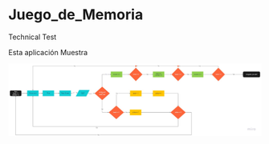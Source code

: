 # Juego_de_Memoria
Technical Test

Esta aplicación Muestra 

![FlowChart](https://github.com/Illeskz/Juego_de_Memoria/blob/main/Flowchart.jpg)

